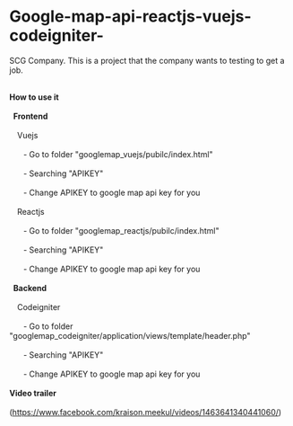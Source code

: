 # Google-map-api-reactjs-vuejs-codeigniter-
  SCG Company.
This is a project that the company wants to testing to get a job.

<br>**How to use it** </br>
	<br> **&ensp;Frontend** </br>
		<br> &emsp;Vuejs </br>
 			<br> &emsp; &ensp;- Go to folder "googlemap_vuejs/pubilc/index.html" </br>
 			<br> &emsp; &ensp;- Searching "APIKEY" </br>
 			<br> &emsp; &ensp;- Change APIKEY to google map api key for you </br>
		<br> &emsp;Reactjs </br>
        		<br> &emsp; &ensp;- Go to folder "googlemap_reactjs/pubilc/index.html" </br>
        		<br> &emsp; &ensp;- Searching "APIKEY" </br>
        		<br> &emsp; &ensp;- Change APIKEY to google map api key for you </br>
	<br> **&ensp;Backend** </br>
        	<br> &emsp;Codeigniter </br>
        		<br>  &emsp; &ensp;- Go to folder "googlemap_codeigniter/application/views/template/header.php" </br>
        		<br>  &emsp; &ensp;- Searching "APIKEY" </br>
        		<br>  &emsp; &ensp;- Change APIKEY to google map api key for you </br>
<br>**Video trailer**</br>		
(https://www.facebook.com/kraison.meekul/videos/1463641340441060/)
